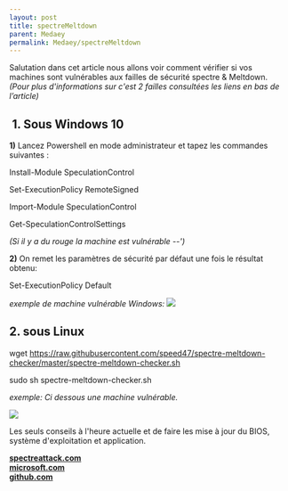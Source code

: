 ```yaml
---
layout: post
title: spectreMeltdown
parent: Medaey
permalink: Medaey/spectreMeltdown
---
```


Salutation dans cet article nous allons voir comment vérifier si vos machines sont vulnérables aux failles de sécurité spectre & Meltdown.  
_(Pour plus d'informations sur c'est 2 failles consultées les liens en bas de l’article)_ 

 **1\. Sous Windows 10**
------------------------

**1)** Lancez Powershell en mode administrateur et tapez les commandes suivantes :

Install-Module SpeculationControl

Set-ExecutionPolicy RemoteSigned

Import-Module SpeculationControl

Get-SpeculationControlSettings

_(Si il y a du rouge la machine est vulnérable --')_  
  
**2)** On remet les paramètres de sécurité par défaut une fois le résultat obtenu:

Set-ExecutionPolicy Default

_exemple de machine vulnérable Windows:_ ![](https://1.bp.blogspot.com/-P0FJmz7cG9U/YLVwTWmki4I/AAAAAAAAE-U/NGbjHqHrBmE_nEfybHtHvJLZFfxuLkhjACNcBGAsYHQ/s16000/fail_spectre.webp)

**2\. sous Linux**
------------------

wget https://raw.githubusercontent.com/speed47/spectre-meltdown-checker/master/spectre-meltdown-checker.sh

sudo sh spectre-meltdown-checker.sh

_exemple: Ci dessous une machine vulnérable._

![](https://1.bp.blogspot.com/--nFqcKiQ5dQ/YLVv1nrhmEI/AAAAAAAAE-M/BVo2xPuvePg3KHos9V85WJo4YA9ym-qngCNcBGAsYHQ/s16000/fail_specte_linux.webp)

Les seuls conseils à l'heure actuelle et de faire les mise à jour du BIOS, système d'exploitation et application.  

**[spectreattack.com](https://spectreattack.com/)**   
**[microsoft.com](https://support.microsoft.com/en-us/topic/windows-client-guidance-for-it-pros-to-protect-against-speculative-execution-side-channel-vulnerabilities-35820a8a-ae13-1299-88cc-357f104f5b11)**   
**[github.com](https://github.com/speed47/spectre-meltdown-checker)**
